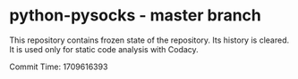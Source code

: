 # python-pysocks - master branch

This repository contains frozen state of the repository.
Its history is cleared. It is used only for static code
analysis with Codacy.

Commit Time: 1709616393